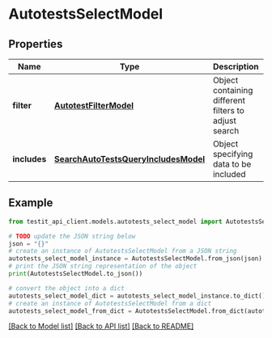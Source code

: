 # AutotestsSelectModel


## Properties

Name | Type | Description | Notes
------------ | ------------- | ------------- | -------------
**filter** | [**AutotestFilterModel**](AutotestFilterModel.md) | Object containing different filters to adjust search | 
**includes** | [**SearchAutoTestsQueryIncludesModel**](SearchAutoTestsQueryIncludesModel.md) | Object specifying data to be included | 

## Example

```python
from testit_api_client.models.autotests_select_model import AutotestsSelectModel

# TODO update the JSON string below
json = "{}"
# create an instance of AutotestsSelectModel from a JSON string
autotests_select_model_instance = AutotestsSelectModel.from_json(json)
# print the JSON string representation of the object
print(AutotestsSelectModel.to_json())

# convert the object into a dict
autotests_select_model_dict = autotests_select_model_instance.to_dict()
# create an instance of AutotestsSelectModel from a dict
autotests_select_model_from_dict = AutotestsSelectModel.from_dict(autotests_select_model_dict)
```
[[Back to Model list]](../README.md#documentation-for-models) [[Back to API list]](../README.md#documentation-for-api-endpoints) [[Back to README]](../README.md)


